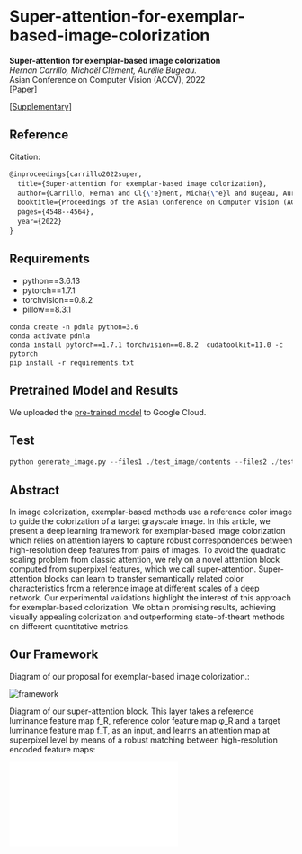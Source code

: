 # Super-attention-for-exemplar-based-image-colorization

**Super-attention for exemplar-based image colorization** <br>
*Hernan Carrillo, Michaël Clément, Aurélie Bugeau.* <br>
Asian Conference on Computer Vision (ACCV), 2022 <br>
[[Paper](https://openaccess.thecvf.com/content/ACCV2022/papers/Camilo_Super-attention_for_exemplar-based_image_colorization_ACCV_2022_paper.pdf)]

[[Supplementary](https://hal.science/hal-03794455v1/file/Super_attention_for_exemplar_based_image_colorization_supplementary_materials.pdf)]

## Reference

Citation:

```latex
@inproceedings{carrillo2022super,
  title={Super-attention for exemplar-based image colorization},
  author={Carrillo, Hernan and Cl{\'e}ment, Micha{\"e}l and Bugeau, Aur{\'e}lie},
  booktitle={Proceedings of the Asian Conference on Computer Vision (ACCV)},
  pages={4548--4564},
  year={2022}
}
```

## Requirements

- python==3.6.13
- pytorch==1.7.1
- torchvision==0.8.2
- pillow==8.3.1

```
conda create -n pdnla python=3.6
conda activate pdnla
conda install pytorch==1.7.1 torchvision==0.8.2  cudatoolkit=11.0 -c pytorch
pip install -r requirements.txt
```

## Pretrained Model and Results

We uploaded the [pre-trained model](https://drive.google.com/drive/folders/1O2Sjiecos4qN0wRi6fqmyc4XWQNoaulr?usp=sharing) to Google Cloud.

## Test

```python
python generate_image.py --files1 ./test_image/contents --files2 ./test_image/color --ckpt_dir <> --result_dir ./result/
```

## Abstract

In image colorization, exemplar-based methods use a reference color image to guide the colorization of a target grayscale image. In this article, we present a deep learning framework for exemplar-based image colorization which relies on attention layers to capture robust correspondences between high-resolution deep features from pairs of images. To avoid the quadratic scaling problem from classic attention, we rely on a novel attention block computed from superpixel features, which we call super-attention. Super-attention blocks can learn to transfer semantically related color characteristics from a reference image at different scales of a deep network. Our experimental validations highlight the interest of this approach for exemplar-based colorization. We obtain promising results, achieving visually appealing colorization and outperforming state-of-theart methods on different quantitative metrics.

## Our Framework

Diagram of our proposal for exemplar-based image colorization.:

![framework](./diagrams_img/diagram_net-2_0)

Diagram of our super-attention block. This layer takes a reference luminance
feature map f_R, reference color feature map φ_R and a target luminance feature map
f_T, as an input, and learns an attention map at superpixel level by means of a robust
matching between high-resolution encoded feature maps:

![super_attent](./diagrams_img/super-attention_unpooling.pdf)
